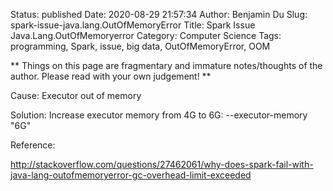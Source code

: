 Status: published
Date: 2020-08-29 21:57:34
Author: Benjamin Du
Slug: spark-issue-java.lang.OutOfMemoryError
Title: Spark Issue Java.Lang.OutOfMemoryerror
Category: Computer Science
Tags: programming, Spark, issue, big data, OutOfMemoryError, OOM

**
Things on this page are fragmentary and immature notes/thoughts of the author.
Please read with your own judgement!
**

Cause:  Executor out of memory

Solution: Increase executor memory from 4G to 6G: --executor-memory "6G" 

Reference:

 http://stackoverflow.com/questions/27462061/why-does-spark-fail-with-java-lang-outofmemoryerror-gc-overhead-limit-exceeded
